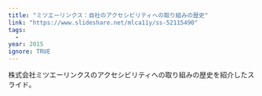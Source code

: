 ```yaml
---
title: "ミツエーリンクス：自社のアクセシビリティへの取り組みの歴史"
link: "https://www.slideshare.net/mlca11y/ss-52115490"
tags:
  -
year: 2015
ignore: TRUE
---
```


株式会社ミツエーリンクスのアクセシビリティへの取り組みの歴史を紹介したスライド。
